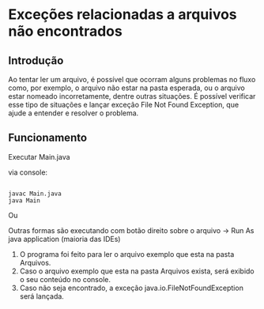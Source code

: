 # Exceções relacionadas a arquivos não encontrados

## Introdução

Ao tentar ler um arquivo, é possível que ocorram alguns problemas no fluxo como, por exemplo, o arquivo não estar na pasta esperada, ou o arquivo estar nomeado incorretamente, dentre outras situações. É possível verificar esse tipo de situações e lançar exceção File Not Found Exception, que ajude a entender e resolver o problema. 

## Funcionamento

Executar Main.java

via console:
```console

javac Main.java
java Main

```
Ou

Outras formas são executando com botão direito sobre o arquivo -> Run As java application (maioria das IDEs)

1. O programa foi feito para ler o arquivo exemplo que esta na pasta Arquivos.
2. Caso o arquivo exemplo que esta na pasta Arquivos exista, será exibido o seu conteúdo no console.
3. Caso não seja encontrado, a exceção java.io.FileNotFoundException será lançada.